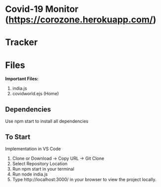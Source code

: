 # Covid-19 Monitor (https://corozone.herokuapp.com/)
# Tracker

# Files
**Important Files:**
1. india.js
2. covidworld.ejs (Home)

## Dependencies 
Use npm start to install all dependencies

## To Start
Implementation in VS Code
1. Clone or Download -> Copy URL -> Git Clone
2. Select Repository Location
3. Run npm start in your terminal
4. Run node india.js
5. Type http://localhost:3000/ in your browser to view the project locally.
